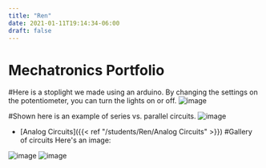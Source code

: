 ```yaml
---
title: "Ren"
date: 2021-01-11T19:14:34-06:00
draft: false
---
```


# Mechatronics Portfolio
#Here is a stoplight we made using an arduino. By changing the settings on the potentiometer, you can turn the lights on or off.
![image](../images/Arduino.png)

#Shown here is an example of series vs. parallel circuits.
![image](../images/SeriesVsParallel.png)

* [Analog Circuits]({{< ref "/students/Ren/Analog Circuits" >}})
#Gallery of circuits
Here's an image:

![image](../images/Arduino.png)
![image](../images/SeriesVsParallel.png)

